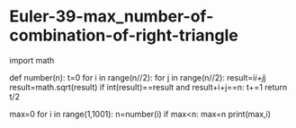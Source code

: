 # Euler-39-max_number-of-combination-of-right-triangle

import math

def number(n):
    t=0
    for i in range(n//2):
       for j in range(n//2):
           result=i*i+j*j
           result=math.sqrt(result)
           if int(result)==result and result+i+j==n:
               t+=1
    return t/2

max=0
for i in range(1,1001):
    n=number(i)
    if max<n:
        max=n
        print(max,i)
